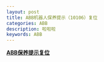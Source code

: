 ```yaml
---
layout: post
title: ABB机器人保养提示（10106）复位
categories: ABB
description: 啦啦啦
keywords: ABB
---
```


**[ABB保养提示复位](https://mp.weixin.qq.com/s/tDmlO6HPqg5VjKChH8pkMg)**
